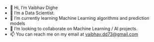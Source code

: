 - 👋 Hi, I’m Vaibhav Dighe
- 👀 I’m a Data Scientist.
- 🌱 I’m currently learning Machine Learning algorithms and prediction models
- 💞️ I’m looking to collaborate on Machine Learning / AI projects.
- 📫 You can reach me on my email at vaibhav.dd73@gmail.com

<!---
vaibhav2202/vaibhav2202 is a ✨ special ✨ repository because its `README.md` (this file) appears on your GitHub profile.
You can click the Preview link to take a look at your changes.
--->
